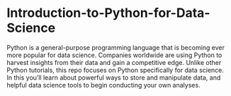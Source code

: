 # Introduction-to-Python-for-Data-Science
Python is a general-purpose programming language that is becoming ever more popular for data science. Companies worldwide are using Python to harvest insights from their data and gain a competitive edge. Unlike other Python tutorials, this repo focuses on Python specifically for data science. In this you’ll learn about powerful ways to store and manipulate data, and helpful data science tools to begin conducting your own analyses. 
